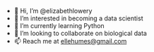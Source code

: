 - 👋 Hi, I’m @elizabethlowery
- 👀 I’m interested in becoming a data scientist 
- 🌱 I’m currently learning Python
- 💞️ I’m looking to collaborate on biological data
- 📫 Reach me at ellehumes@gmail.com
